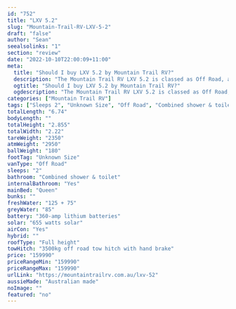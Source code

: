```yaml
---
id: "752"
title: "LXV 5.2"
slug: "Mountain-Trail-RV-LXV-5-2"
draft: "false"
author: "Sean"
seealsolinks: "1"
section: "review"
date: "2022-10-10T22:00:09+11:00"
meta:
  title: "Should I buy LXV 5.2 by Mountain Trail RV?"
  description: "The Mountain Trail RV LXV 5.2 is classed as Off Road, and sleeps 2 people. It is Australian made and comes in at Unknown Size. It generally has Combined shower & toilet."
  ogtitle: "Should I buy LXV 5.2 by Mountain Trail RV?"
  ogdescription: "The Mountain Trail RV LXV 5.2 is classed as Off Road, and sleeps 2 people. It is Australian made and comes in at Unknown Size. It generally has Combined shower & toilet."
categories: ["Mountain Trail RV"]
tags: ["Sleeps 2", "Unknown Size", "Off Road", "Combined shower & toilet", "Full height", "Over 100k", "Australian made"]
totalLength: "6.74"
bodyLength: ""
totalHeight: "2.855"
totalWidth: "2.22"
tareWeight: "2350"
atmWeight: "2950"
ballWeight: "180"
footTag: "Unknown Size"
vanType: "Off Road"
sleeps: "2"
bathroom: "Combined shower & toilet"
internalBathroom: "Yes"
mainBed: "Queen"
bunks: ""
freshWater: "125 + 75"
greyWater: "85"
battery: "360-amp lithium batteries"
solar: "655 watts solar"
airCon: "Yes"
hybrid: ""
roofType: "Full height"
towHitch: "3500kg off road tow hitch with hand brake"
price: "159990"
priceRangeMin: "159990"
priceRangeMax: "159990"
urlLink: "https://mountaintrailrv.com.au/lxv-52"
aussieMade: "Australian made"
noImage: ""
featured: "no"
---
```

